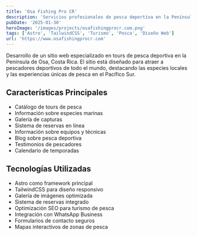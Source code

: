 ```yaml
---
title: 'Osa Fishing Pro CR'
description: 'Servicios profesionales de pesca deportiva en la Península de Osa, Costa Rica. Experiencias únicas de pesca en el Pacífico Sur.'
pubDate: '2025-01-30'
heroImage: '/images/projects/osafishingprocr.com.png'
tags: ['Astro', 'TailwindCSS', 'Turismo', 'Pesca', 'Diseño Web']
url: 'https://www.osafishingprocr.com'
---
```


Desarrollo de un sitio web especializado en tours de pesca deportiva en la Península de Osa, Costa Rica. El sitio está diseñado para atraer a pescadores deportivos de todo el mundo, destacando las especies locales y las experiencias únicas de pesca en el Pacífico Sur.

## Características Principales

- Catálogo de tours de pesca
- Información sobre especies marinas
- Galería de capturas
- Sistema de reservas en línea
- Información sobre equipos y técnicas
- Blog sobre pesca deportiva
- Testimonios de pescadores
- Calendario de temporadas

## Tecnologías Utilizadas

- Astro como framework principal
- TailwindCSS para diseño responsivo
- Galería de imágenes optimizada
- Sistema de reservas integrado
- Optimización SEO para turismo de pesca
- Integración con WhatsApp Business
- Formularios de contacto seguros
- Mapas interactivos de zonas de pesca
